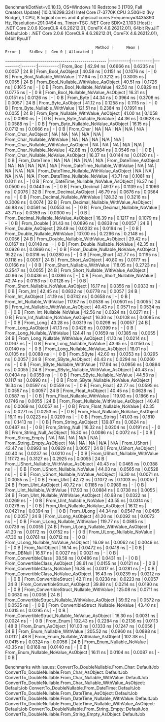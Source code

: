 
BenchmarkDotNet=v0.10.13, OS=Windows 10 Redstone 3 [1709, Fall Creators Update] (10.0.16299.334)
Intel Core i7-3770K CPU 3.50GHz (Ivy Bridge), 1 CPU, 8 logical cores and 4 physical cores
Frequency=3435890 Hz, Resolution=291.0454 ns, Timer=TSC
.NET Core SDK=2.1.103
  [Host]     : .NET Core 2.0.6 (CoreCLR 4.6.26212.01, CoreFX 4.6.26212.01), 64bit RyuJIT
  DefaultJob : .NET Core 2.0.6 (CoreCLR 4.6.26212.01, CoreFX 4.6.26212.01), 64bit RyuJIT


                                             Method |      Mean |     Error |    StdDev |  Gen 0 | Allocated |
--------------------------------------------------- |----------:|----------:|----------:|-------:|----------:|
                                          From_Bool |  42.94 ns | 0.6666 ns | 0.6235 ns | 0.0057 |      24 B |
                                 From_Bool_AsObject |  40.58 ns | 0.1151 ns | 0.1076 ns |      - |       0 B |
                       From_Bool_Nullable_WithValue | 117.94 ns | 0.3212 ns | 0.3005 ns | 0.0055 |      24 B |
              From_Bool_Nullable_WithValue_AsObject |  40.51 ns | 0.1726 ns | 0.1615 ns |      - |       0 B |
                         From_Bool_Nullable_NoValue |  42.50 ns | 0.0829 ns | 0.0775 ns |      - |       0 B |
                From_Bool_Nullable_NoValue_AsObject |  16.31 ns | 0.0151 ns | 0.0126 ns |      - |       0 B |
                                          From_Byte |  44.34 ns | 0.3964 ns | 0.3708 ns | 0.0057 |      24 B |
                                 From_Byte_AsObject |  41.12 ns | 0.1258 ns | 0.1115 ns |      - |       0 B |
                       From_Byte_Nullable_WithValue | 121.51 ns | 0.2384 ns | 0.1991 ns | 0.0055 |      24 B |
              From_Byte_Nullable_WithValue_AsObject |  41.00 ns | 0.1058 ns | 0.0990 ns |      - |       0 B |
                         From_Byte_Nullable_NoValue |  44.36 ns | 0.0628 ns | 0.0588 ns |      - |       0 B |
                From_Byte_Nullable_NoValue_AsObject |  16.15 ns | 0.0712 ns | 0.0666 ns |      - |       0 B |
                                          From_Char |        NA |        NA |        NA |    N/A |       N/A |
                                 From_Char_AsObject |        NA |        NA |        NA |    N/A |       N/A |
                       From_Char_Nullable_WithValue |        NA |        NA |        NA |    N/A |       N/A |
              From_Char_Nullable_WithValue_AsObject |        NA |        NA |        NA |    N/A |       N/A |
                         From_Char_Nullable_NoValue |  42.88 ns | 0.0584 ns | 0.0546 ns |      - |       0 B |
                From_Char_Nullable_NoValue_AsObject |  16.37 ns | 0.0144 ns | 0.0120 ns |      - |       0 B |
                                      From_DateTime |        NA |        NA |        NA |    N/A |       N/A |
                             From_DateTime_AsObject |        NA |        NA |        NA |    N/A |       N/A |
                   From_DateTime_Nullable_WithValue |        NA |        NA |        NA |    N/A |       N/A |
          From_DateTime_Nullable_WithValue_AsObject |        NA |        NA |        NA |    N/A |       N/A |
                     From_DateTime_Nullable_NoValue |  43.71 ns | 0.1081 ns | 0.1011 ns |      - |       0 B |
            From_DateTime_Nullable_NoValue_AsObject |  16.37 ns | 0.0500 ns | 0.0443 ns |      - |       0 B |
                                       From_Decimal |  49.17 ns | 0.1139 ns | 0.1066 ns | 0.0076 |      32 B |
                              From_Decimal_AsObject |  46.79 ns | 0.0676 ns | 0.0564 ns |      - |       0 B |
                    From_Decimal_Nullable_WithValue | 128.32 ns | 0.3216 ns | 0.3008 ns | 0.0074 |      32 B |
           From_Decimal_Nullable_WithValue_AsObject |  46.88 ns | 0.0591 ns | 0.0553 ns |      - |       0 B |
                      From_Decimal_Nullable_NoValue |  43.71 ns | 0.0359 ns | 0.0300 ns |      - |       0 B |
             From_Decimal_Nullable_NoValue_AsObject |  16.39 ns | 0.1217 ns | 0.1079 ns |      - |       0 B |
                                        From_Double |  31.43 ns | 0.0896 ns | 0.0838 ns | 0.0057 |      24 B |
                               From_Double_AsObject |  29.49 ns | 0.0232 ns | 0.0194 ns |      - |       0 B |
                     From_Double_Nullable_WithValue | 107.00 ns | 0.2296 ns | 0.2148 ns | 0.0056 |      24 B |
            From_Double_Nullable_WithValue_AsObject |  29.42 ns | 0.0167 ns | 0.0148 ns |      - |       0 B |
                       From_Double_Nullable_NoValue |  42.35 ns | 0.0926 ns | 0.0866 ns |      - |       0 B |
              From_Double_Nullable_NoValue_AsObject |  16.22 ns | 0.0316 ns | 0.0280 ns |      - |       0 B |
                                         From_Short |  42.77 ns | 0.1195 ns | 0.1118 ns | 0.0057 |      24 B |
                                From_Short_AsObject |  40.80 ns | 0.0177 ns | 0.0166 ns |      - |       0 B |
                      From_Short_Nullable_WithValue | 118.05 ns | 0.2723 ns | 0.2547 ns | 0.0055 |      24 B |
             From_Short_Nullable_WithValue_AsObject |  40.96 ns | 0.0436 ns | 0.0386 ns |      - |       0 B |
                        From_Short_Nullable_NoValue |  42.74 ns | 0.0153 ns | 0.0128 ns |      - |       0 B |
               From_Short_Nullable_NoValue_AsObject |  16.17 ns | 0.0356 ns | 0.0333 ns |      - |       0 B |
                                           From_Int |  42.45 ns | 0.0832 ns | 0.0778 ns | 0.0057 |      24 B |
                                  From_Int_AsObject |  41.19 ns | 0.0742 ns | 0.0658 ns |      - |       0 B |
                        From_Int_Nullable_WithValue | 117.67 ns | 0.0536 ns | 0.0501 ns | 0.0055 |      24 B |
               From_Int_Nullable_WithValue_AsObject |  40.43 ns | 0.0571 ns | 0.0534 ns |      - |       0 B |
                          From_Int_Nullable_NoValue |  42.56 ns | 0.0324 ns | 0.0271 ns |      - |       0 B |
                 From_Int_Nullable_NoValue_AsObject |  16.30 ns | 0.0108 ns | 0.0085 ns |      - |       0 B |
                                          From_Long |  43.28 ns | 0.0319 ns | 0.0298 ns | 0.0057 |      24 B |
                                 From_Long_AsObject |  41.13 ns | 0.0426 ns | 0.0399 ns |      - |       0 B |
                       From_Long_Nullable_WithValue | 124.41 ns | 0.1659 ns | 0.1385 ns | 0.0055 |      24 B |
              From_Long_Nullable_WithValue_AsObject |  41.10 ns | 0.0214 ns | 0.0167 ns |      - |       0 B |
                         From_Long_Nullable_NoValue |  43.65 ns | 0.0150 ns | 0.0140 ns |      - |       0 B |
                From_Long_Nullable_NoValue_AsObject |  18.01 ns | 0.0105 ns | 0.0088 ns |      - |       0 B |
                                         From_SByte |  42.60 ns | 0.0353 ns | 0.0295 ns | 0.0057 |      24 B |
                                From_SByte_AsObject |  40.43 ns | 0.0294 ns | 0.0260 ns |      - |       0 B |
                      From_SByte_Nullable_WithValue | 117.94 ns | 0.0956 ns | 0.0894 ns | 0.0055 |      24 B |
             From_SByte_Nullable_WithValue_AsObject |  40.43 ns | 0.0404 ns | 0.0358 ns |      - |       0 B |
                        From_SByte_Nullable_NoValue |  44.53 ns | 0.1117 ns | 0.0990 ns |      - |       0 B |
               From_SByte_Nullable_NoValue_AsObject |  16.34 ns | 0.0597 ns | 0.0559 ns |      - |       0 B |
                                         From_Float |  42.77 ns | 0.0595 ns | 0.0557 ns | 0.0057 |      24 B |
                                From_Float_AsObject |  40.45 ns | 0.0628 ns | 0.0587 ns |      - |       0 B |
                      From_Float_Nullable_WithValue | 119.93 ns | 0.1866 ns | 0.1746 ns | 0.0055 |      24 B |
             From_Float_Nullable_WithValue_AsObject |  40.40 ns | 0.0069 ns | 0.0057 ns |      - |       0 B |
                        From_Float_Nullable_NoValue |  42.35 ns | 0.0271 ns | 0.0253 ns |      - |       0 B |
               From_Float_Nullable_NoValue_AsObject |  16.11 ns | 0.0223 ns | 0.0209 ns |      - |       0 B |
                                        From_String | 141.03 ns | 0.1810 ns | 0.1413 ns |      - |       0 B |
                               From_String_AsObject | 139.87 ns | 0.0624 ns | 0.0487 ns |      - |       0 B |
                                   From_String_Null |  16.32 ns | 0.0204 ns | 0.0191 ns |      - |       0 B |
                          From_String_Null_AsObject |  16.30 ns | 0.0086 ns | 0.0072 ns |      - |       0 B |
                                  From_String_Empty |        NA |        NA |        NA |    N/A |       N/A |
                         From_String_Empty_AsObject |        NA |        NA |        NA |    N/A |       N/A |
                                        From_UShort |  42.47 ns | 0.0993 ns | 0.0929 ns | 0.0057 |      24 B |
                               From_UShort_AsObject |  40.40 ns | 0.0237 ns | 0.0210 ns |      - |       0 B |
                     From_UShort_Nullable_WithValue | 117.72 ns | 0.3127 ns | 0.2925 ns | 0.0055 |      24 B |
            From_UShort_Nullable_WithValue_AsObject |  40.43 ns | 0.0465 ns | 0.0388 ns |      - |       0 B |
                       From_UShort_Nullable_NoValue |  44.03 ns | 0.0565 ns | 0.0528 ns |      - |       0 B |
              From_UShort_Nullable_NoValue_AsObject |  16.30 ns | 0.0071 ns | 0.0055 ns |      - |       0 B |
                                          From_UInt |  42.72 ns | 0.1072 ns | 0.1003 ns | 0.0057 |      24 B |
                                 From_UInt_AsObject |  40.72 ns | 0.1185 ns | 0.0989 ns |      - |       0 B |
                       From_UInt_Nullable_WithValue | 117.93 ns | 0.0884 ns | 0.0738 ns | 0.0055 |      24 B |
              From_UInt_Nullable_WithValue_AsObject |  40.68 ns | 0.0322 ns | 0.0269 ns |      - |       0 B |
                         From_UInt_Nullable_NoValue |  43.55 ns | 0.0314 ns | 0.0278 ns |      - |       0 B |
                From_UInt_Nullable_NoValue_AsObject |  16.12 ns | 0.0421 ns | 0.0394 ns |      - |       0 B |
                                         From_ULong |  44.34 ns | 0.0547 ns | 0.0485 ns | 0.0057 |      24 B |
                                From_ULong_AsObject |  41.20 ns | 0.0092 ns | 0.0072 ns |      - |       0 B |
                      From_ULong_Nullable_WithValue | 119.77 ns | 0.0885 ns | 0.0739 ns | 0.0055 |      24 B |
             From_ULong_Nullable_WithValue_AsObject |  41.20 ns | 0.0172 ns | 0.0152 ns |      - |       0 B |
                        From_ULong_Nullable_NoValue |  47.30 ns | 0.0761 ns | 0.0712 ns |      - |       0 B |
               From_ULong_Nullable_NoValue_AsObject |  16.09 ns | 0.0062 ns | 0.0049 ns |      - |       0 B |
                                    From_NullObject |  16.14 ns | 0.0472 ns | 0.0418 ns |      - |       0 B |
                                        From_DBNull |  16.57 ns | 0.0027 ns | 0.0021 ns |      - |       0 B |
                              From_ConvertibleClass |  38.58 ns | 0.0486 ns | 0.0431 ns |      - |       0 B |
                     From_ConvertibleClass_AsObject |  38.61 ns | 0.0155 ns | 0.0121 ns |      - |       0 B |
                      From_ConvertibleClass_NoValue |  16.35 ns | 0.0317 ns | 0.0281 ns |      - |       0 B |
             From_ConvertibleClass_NoValue_AsObject |  16.43 ns | 0.0239 ns | 0.0212 ns |      - |       0 B |
                             From_ConvertibleStruct |  42.11 ns | 0.0238 ns | 0.0223 ns | 0.0057 |      24 B |
                    From_ConvertibleStruct_AsObject |  39.88 ns | 0.0214 ns | 0.0190 ns |      - |       0 B |
          From_ConvertibleStruct_Nullable_WithValue | 125.08 ns | 0.0711 ns | 0.0630 ns | 0.0055 |      24 B |
 From_ConvertibleStruct_Nullable_WithValue_AsObject |  39.92 ns | 0.0572 ns | 0.0535 ns |      - |       0 B |
            From_ConvertibleStruct_Nullable_NoValue |  43.40 ns | 0.0315 ns | 0.0295 ns |      - |       0 B |
   From_ConvertibleStruct_Nullable_NoValue_AsObject |  16.30 ns | 0.0031 ns | 0.0024 ns |      - |       0 B |
                                          From_Enum | 102.43 ns | 0.2284 ns | 0.2136 ns | 0.0113 |      48 B |
                                 From_Enum_AsObject | 101.03 ns | 0.1333 ns | 0.1247 ns | 0.0056 |      24 B |
                       From_Enum_Nullable_WithValue | 205.52 ns | 0.0960 ns | 0.0898 ns | 0.0112 |      48 B |
              From_Enum_Nullable_WithValue_AsObject | 102.38 ns | 0.0415 ns | 0.0324 ns | 0.0056 |      24 B |
                         From_Enum_Nullable_NoValue |  43.35 ns | 0.0168 ns | 0.0140 ns |      - |       0 B |
                From_Enum_Nullable_NoValue_AsObject |  16.11 ns | 0.0104 ns | 0.0087 ns |      - |       0 B |

Benchmarks with issues:
  ConvertTo_DoubleNullable.From_Char: DefaultJob
  ConvertTo_DoubleNullable.From_Char_AsObject: DefaultJob
  ConvertTo_DoubleNullable.From_Char_Nullable_WithValue: DefaultJob
  ConvertTo_DoubleNullable.From_Char_Nullable_WithValue_AsObject: DefaultJob
  ConvertTo_DoubleNullable.From_DateTime: DefaultJob
  ConvertTo_DoubleNullable.From_DateTime_AsObject: DefaultJob
  ConvertTo_DoubleNullable.From_DateTime_Nullable_WithValue: DefaultJob
  ConvertTo_DoubleNullable.From_DateTime_Nullable_WithValue_AsObject: DefaultJob
  ConvertTo_DoubleNullable.From_String_Empty: DefaultJob
  ConvertTo_DoubleNullable.From_String_Empty_AsObject: DefaultJob
